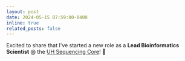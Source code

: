 ```yaml
---
layout: post
date: 2024-05-15 07:59:00-0400
inline: true
related_posts: false
---
```


Excited to share that I've started a new role as a __Lead Bioinformatics Scientist__ @ the [UH Sequencing Core](https://uhseq.nsm.uh.edu/)! :dna:
